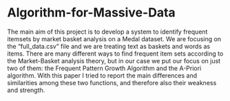 # Algorithm-for-Massive-Data

The main aim of this project is to develop a system to identify frequent itemsets by market basket analysis on a Medal dataset. 
We are focusing on the “full_data.csv” file and we are treating text as baskets and words as items. 
There are many different ways to find frequent item sets according to the Market-Basket analysis theory, but in our case we put our focus on just two of them: the Frequent Pattern Growth Algorithm and the A-Priori algorithm. 
With this paper I tried to report the main differences and similarities among these two functions, and therefore also their weakness and strength.

